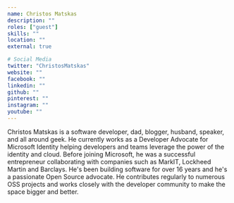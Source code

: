 ```yaml
---
name: Christos Matskas
description: ""
roles: ["guest"]
skills: ""
location: ""
external: true

# Social Media
twitter: "ChristosMatskas"
website: ""
facebook: ""
linkedin: ""
github: ""
pinterest: ""
instagram: ""
youtube: ""
---
```

Christos Matskas is a software developer, dad, blogger, husband, speaker, and all around geek. He currently works as a Developer Advocate for Microsoft Identity helping developers and teams leverage the power of the identity and cloud. Before joining Microsoft, he was a successful entrepreneur collaborating with companies such as MarkIT, Lockheed Martin and Barclays. He's been building software for over 16 years and he's a passionate Open Source advocate. He contributes regularly to numerous OSS projects and works closely with the developer community to make the space bigger and better.
<!--more-->

